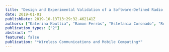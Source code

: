 ```yaml
---
title: "Design and Experimental Validation of a Software-Defined Radio Access Network Testbed with Slicing Support"
date: 2019-01-01
publishDate: 2019-10-13T13:29:32.462141Z
authors: ["Katerina Koutlia", "Ramon Ferrús", "Estefania Coronado", "Roberto Riggio", "Fernando Casadevall", "Anna Umbert", "Jesus Pérez-Romero"]
publication_types: ["2"]
abstract: ""
featured: false
publication: "*Wireless Communications and Mobile Computing*"
---
```


